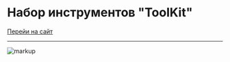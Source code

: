 # Набор инструментов "ToolKit"

[Перейи на сайт](https://artemchubatyi.github.io/toolkit/app/)

---
![markup](https://github.com/ArtemChubatyi/toolkit/blob/master/preview.png "Превью")
